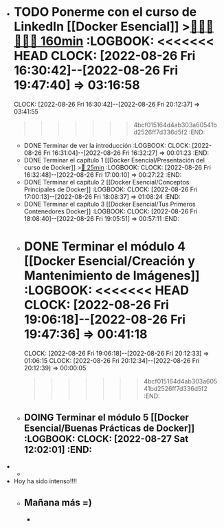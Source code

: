 - TODO Ponerme con el curso de LinkedIn [[Docker Esencial]] >[🍅🍅🍅🍅🍅🍅 160min](#agenda-pomo://?t=f-1661527001174-1500%2Cf-1661530233393-1500%2Cf-1661532028489-1500%2Cf-1661534036341-1500%2Cf-1661590938081-1800%2Cf-1661593685133-1800)
  :LOGBOOK:
  <<<<<<< HEAD
  CLOCK: [2022-08-26 Fri 16:30:42]--[2022-08-26 Fri 19:47:40] =>  03:16:58
  =======
  CLOCK: [2022-08-26 Fri 16:30:42]--[2022-08-26 Fri 20:12:37] =>  03:41:55
  >>>>>>> 4bcf015164d4ab303a60541bd2526ff7d336d5f2
  :END:
	- DONE Terminar de ver la introducción
	  :LOGBOOK:
	  CLOCK: [2022-08-26 Fri 16:31:04]--[2022-08-26 Fri 16:32:27] =>  00:01:23
	  :END:
	- DONE Terminar el capítulo 1 [[Docker Esencial/Presentación del curso de Docker]] >[🍅 25min](#agenda-pomo://?t=f-1661524689057-1500)
	  :LOGBOOK:
	  CLOCK: [2022-08-26 Fri 16:32:48]--[2022-08-26 Fri 17:00:10] =>  00:27:22
	  :END:
	- DONE Terminar el capítulo 2 [[Docker Esencial/Conceptos Principales de Docker]]
	  :LOGBOOK:
	  CLOCK: [2022-08-26 Fri 17:00:13]--[2022-08-26 Fri 18:08:37] =>  01:08:24
	  :END:
	- DONE Terminar el capítulo 3 [[Docker Esencial/Tus Primeros Contenedores Docker]]
	  :LOGBOOK:
	  CLOCK: [2022-08-26 Fri 18:08:40]--[2022-08-26 Fri 19:05:51] =>  00:57:11
	  :END:
	- DONE Terminar el módulo 4 [[Docker Esencial/Creación y Mantenimiento de Imágenes]]
	  :LOGBOOK:
	  <<<<<<< HEAD
	  CLOCK: [2022-08-26 Fri 19:06:18]--[2022-08-26 Fri 19:47:36] =>  00:41:18
	  =======
	  CLOCK: [2022-08-26 Fri 19:06:18]--[2022-08-26 Fri 20:12:33] =>  01:06:15
	  CLOCK: [2022-08-26 Fri 20:12:34]--[2022-08-26 Fri 20:12:39] =>  00:00:05
	  >>>>>>> 4bcf015164d4ab303a60541bd2526ff7d336d5f2
	  :END:
	- DOING Terminar el módulo 5 [[Docker Esencial/Buenas Prácticas de Docker]]
	  :LOGBOOK:
	  CLOCK: [2022-08-27 Sat 12:02:01]
	  :END:
		-
-
	-
- Hoy ha sido intenso!!!!
	- Mañana más =)
		-
		-